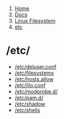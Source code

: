<!-- -
Title: etc
First Published: 2014-07-12
Last Updated: 2014-07-25
- -->

<ol class="breadcrumb" itemprop="breadcrumb">
    <li><a href="/">Home</a></li>
    <li><a href="/docs/">Docs</a></li>
    <li><a href="/docs/lfs/">Linux Filesystem</a></li>
    <li><a href="/docs/lfs/etc/">etc</a></li>
</ol>

/etc/
=====

*   [/etc/deluser.conf](/docs/lfs/etc/deluser.conf.html)
*   [/etc/filesystems](/docs/lfs/etc/filesystems.html)
*   [/etc/hosts.allow](/docs/lfs/etc/hosts.allow.html)
*   [/etc/lilo.conf](/docs/lfs/etc/lilo.conf.html)
*   [/etc/modprobe.d/](/docs/lfs/etc/modprobe.d/)
*   [/etc/pam.d/](/docs/lfs/etc/pam.d)
*   [/etc/shadow](/docs/lfs/etc/shadow.html)
*   [/etc/shells](/docs/lfs/etc/shells.html)
